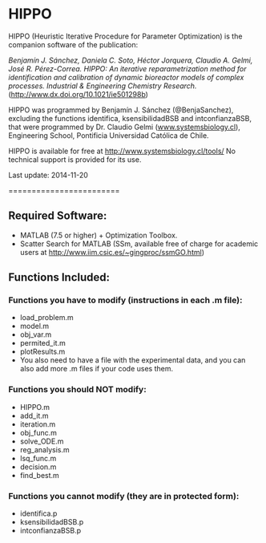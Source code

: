 HIPPO
========================

HIPPO (Heuristic Iterative Procedure for Parameter Optimization) is the companion software of the publication:

_Benjamín J. Sánchez, Daniela C. Soto, Héctor Jorquera, Claudio A. Gelmi, José R. Pérez-Correa. HIPPO: An iterative reparametrization method for identification and calibration of dynamic bioreactor models of complex processes. Industrial & Engineering Chemistry Research._ (http://www.dx.doi.org/10.1021/ie501298b)


HIPPO was programmed by Benjamín J. Sánchez (@BenjaSanchez), excluding the functions identifica, ksensibilidadBSB and intconfianzaBSB, that were programmed by Dr. Claudio Gelmi (www.systemsbiology.cl), Engineering School, Pontificia Universidad Católica de Chile.

HIPPO is available for free at http://www.systemsbiology.cl/tools/ No technical support is provided for its use.

Last update: 2014-11-20

========================


## Required Software:

* MATLAB (7.5 or higher) + Optimization Toolbox.
* Scatter Search for MATLAB (SSm, available free of charge for academic users at http://www.iim.csic.es/~gingproc/ssmGO.html)


## Functions Included:

### Functions you have to modify (instructions in each .m file):

* load_problem.m
* model.m
* obj_var.m
* permited_it.m
* plotResults.m
* You also need to have a file with the experimental data, and you can also add more .m files if your code uses them.

### Functions you should NOT modify:

* HIPPO.m
* add_it.m
* iteration.m
* obj_func.m
* solve_ODE.m
* reg_analysis.m
* lsq_func.m
* decision.m
* find_best.m

### Functions you cannot modify (they are in protected form):

* identifica.p
* ksensibilidadBSB.p
* intconfianzaBSB.p
